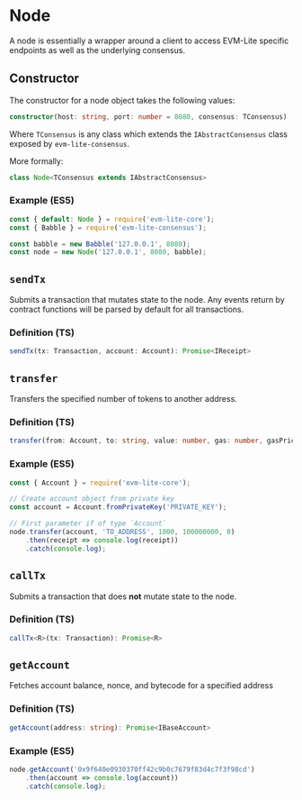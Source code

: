 # Node

A node is essentially a wrapper around a client to access EVM-Lite specific endpoints as well as the underlying consensus.

## Constructor

The constructor for a node object takes the following values:

```typescript
constructor(host: string, port: number = 8080, consensus: TConsensus)
```

Where `TConsensus` is any class which extends the `IAbstractConsensus` class exposed by `evm-lite-consensus`.

More formally:

```typescript
class Node<TConsensus extends IAbstractConsensus>
```

### Example (ES5)

```javascript
const { default: Node } = require('evm-lite-core');
const { Babble } = require('evm-lite-consensus');

const babble = new Babble('127.0.0.1', 8080);
const node = new Node('127.0.0.1', 8080, babble);
```

## `sendTx`

Submits a transaction that mutates state to the node.
Any events return by contract functions will be parsed by default for all transactions.

### Definition (TS)

```typescript
sendTx(tx: Transaction, account: Account): Promise<IReceipt>
```

## `transfer`

Transfers the specified number of tokens to another address.

### Definition (TS)

```typescript
transfer(from: Account, to: string, value: number, gas: number, gasPrice: number): Promise<IReceipt>
```

### Example (ES5)

```javascript
const { Account } = require('evm-lite-core');

// Create account object from private key
const account = Account.fromPrivateKey('PRIVATE_KEY');

// First parameter if of type `Account`
node.transfer(account, 'TO_ADDRESS', 1000, 100000000, 0)
	.then(receipt => console.log(receipt))
	.catch(console.log);
```

## `callTx`

Submits a transaction that does **not** mutate state to the node.

### Definition (TS)

```typescript
callTx<R>(tx: Transaction): Promise<R>
```

## `getAccount`

Fetches account balance, nonce, and bytecode for a specified address

### Definition (TS)

```typescript
getAccount(address: string): Promise<IBaseAccount>
```

### Example (ES5)

```javascript
node.getAccount('0x9f640e0930370ff42c9b0c7679f83d4c7f3f98cd')
	.then(account => console.log(account))
	.catch(console.log);
```
